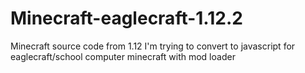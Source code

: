 # Minecraft-eaglecraft-1.12.2
Minecraft source code from 1.12 I'm trying to convert to javascript for eaglecraft/school computer minecraft
with mod loader
